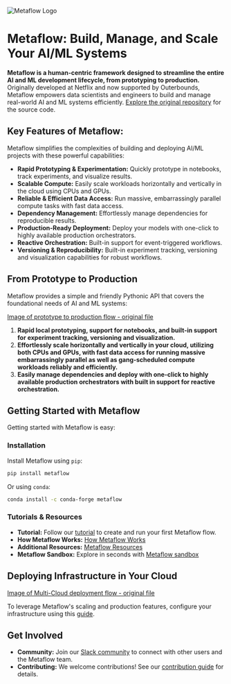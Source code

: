 <!-- SEO-optimized README for Metaflow -->
![Metaflow Logo](https://user-images.githubusercontent.com/763451/89453116-96a57e00-d713-11ea-9fa6-82b29d4d6eff.png)

# Metaflow: Build, Manage, and Scale Your AI/ML Systems

**Metaflow is a human-centric framework designed to streamline the entire AI and ML development lifecycle, from prototyping to production.**  Originally developed at Netflix and now supported by Outerbounds, Metaflow empowers data scientists and engineers to build and manage real-world AI and ML systems efficiently.  [Explore the original repository](https://github.com/Netflix/metaflow) for the source code.

## Key Features of Metaflow:

Metaflow simplifies the complexities of building and deploying AI/ML projects with these powerful capabilities:

*   **Rapid Prototyping & Experimentation:**  Quickly prototype in notebooks, track experiments, and visualize results.
*   **Scalable Compute:** Easily scale workloads horizontally and vertically in the cloud using CPUs and GPUs.
*   **Reliable & Efficient Data Access:**  Run massive, embarrassingly parallel compute tasks with fast data access.
*   **Dependency Management:** Effortlessly manage dependencies for reproducible results.
*   **Production-Ready Deployment:** Deploy your models with one-click to highly available production orchestrators.
*   **Reactive Orchestration:** Built-in support for event-triggered workflows.
*   **Versioning & Reproducibility:** Built-in experiment tracking, versioning and visualization capabilities for robust workflows.

## From Prototype to Production

Metaflow provides a simple and friendly Pythonic API that covers the foundational needs of AI and ML systems:

[Image of prototype to production flow - original file](docs/prototype-to-prod.png)

1.  **Rapid local prototyping, support for notebooks, and built-in support for experiment tracking, versioning and visualization.**
2.  **Effortlessly scale horizontally and vertically in your cloud, utilizing both CPUs and GPUs, with fast data access for running massive embarrassingly parallel as well as gang-scheduled compute workloads reliably and efficiently.**
3.  **Easily manage dependencies and deploy with one-click to highly available production orchestrators with built in support for reactive orchestration.**

## Getting Started with Metaflow

Getting started with Metaflow is easy:

### Installation

Install Metaflow using `pip`:

```bash
pip install metaflow
```

Or using `conda`:

```bash
conda install -c conda-forge metaflow
```

### Tutorials & Resources

*   **Tutorial:**  Follow our [tutorial](https://docs.metaflow.org/getting-started/tutorials) to create and run your first Metaflow flow.
*   **How Metaflow Works:**  [How Metaflow Works](https://docs.metaflow.org/metaflow/basics)
*   **Additional Resources:**  [Metaflow Resources](https://docs.metaflow.org/introduction/metaflow-resources)
*   **Metaflow Sandbox:** Explore in seconds with [Metaflow sandbox](https://outerbounds.com/sandbox)

## Deploying Infrastructure in Your Cloud

[Image of Multi-Cloud deployment flow - original file](docs/multicloud.png)

To leverage Metaflow's scaling and production features, configure your infrastructure using this [guide](https://outerbounds.com/engineering/welcome/).

## Get Involved

*   **Community:** Join our [Slack community](http://slack.outerbounds.co/) to connect with other users and the Metaflow team.
*   **Contributing:**  We welcome contributions!  See our [contribution guide](https://docs.metaflow.org/introduction/contributing-to-metaflow) for details.